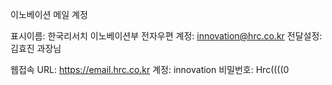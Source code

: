 이노베이션 메일 계정


표시이름: 한국리서치 이노베이션부
전자우편 계정: innovation@hrc.co.kr
전달설정: 김효진 과장님

웹접속 URL: https://email.hrc.co.kr
계정: innovation
비밀번호: Hrc((((0
